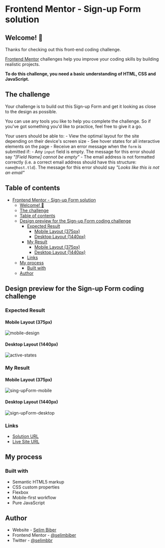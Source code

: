 # Frontend Mentor - Sign-up Form solution

## Welcome! 👋

Thanks for checking out this front-end coding challenge.

[Frontend Mentor](https://www.frontendmentor.io) challenges help you improve your coding skills by building realistic projects.

**To do this challenge, you need a basic understanding of HTML, CSS and JavaScript.**

## The challenge

Your challenge is to build out this Sign-up Form and get it looking as close to the design as possible.

You can use any tools you like to help you complete the challenge. So if you've got something you'd like to practice, feel free to give it a go.

Your users should be able to: - View the optimal layout for the site depending on their device's screen size - See hover states for all interactive elements on the page - Receive an error message when the `form` is submitted if: - Any `input` field is empty. The message for this error should say *"[Field Name] cannot be empty"* - The email address is not formatted correctly (i.e. a correct email address should have this structure: `name@host.tld`). The message for this error should say *"Looks like this is not an email"*

## Table of contents
- [Frontend Mentor - Sign-up Form solution](#frontend-mentor---sign-up-form-solution)
  - [Welcome! 👋](#welcome-)
  - [The challenge](#the-challenge)
  - [Table of contents](#table-of-contents)
  - [Design preview for the Sign-up Form coding challenge](#design-preview-for-the-sign-up-form-coding-challenge)
    - [Expected Result](#expected-result)
      - [Mobile Layout (375px)](#mobile-layout-375px)
      - [Desktop Layout (1440px)](#desktop-layout-1440px)
    - [My Result](#my-result)
      - [Mobile Layout (375px)](#mobile-layout-375px-1)
      - [Desktop Layout (1440px)](#desktop-layout-1440px-1)
    - [Links](#links)
  - [My process](#my-process)
    - [Built with](#built-with)
  - [Author](#author)

## Design preview for the Sign-up Form coding challenge

### Expected Result

#### Mobile Layout (375px)

![mobile-design](https://github.com/selimbiber/Pure-JavaScript-Projects/assets/117529414/457b890f-5987-47a9-be92-5004ae5476a4)

#### Desktop Layout (1440px)

![active-states](https://github.com/selimbiber/Pure-JavaScript-Projects/assets/117529414/d483af05-01c0-48e6-ba14-476c75c90b66)

### My Result

#### Mobile Layout (375px)

![sing-upForm-mobile](https://github.com/selimbiber/Pure-JavaScript-Projects/assets/117529414/8f51d501-0a76-4269-a183-218f48858ff9)

#### Desktop Layout (1440px)

![sign-upForm-desktop](https://github.com/selimbiber/Pure-JavaScript-Projects/assets/117529414/9d9428d1-5148-4e32-befb-2b2bdc381761)

### Links

- [Solution URL](https://www.frontendmentor.io/solutions/signup-form-jWVdt42GCA)
- [Live Site URL](https://htmlpreview.github.io/?https://github.com/selimbiber/Pure-JavaScript-Projects/blob/main/Sign-upForm/index.html)

## My process

### Built with

- Semantic HTML5 markup
- CSS custom properties
- Flexbox
- Mobile-first workflow
- Pure JavaScript

## Author

- Website - [Selim Biber](https://www.selimbiber.dev)
- Frontend Mentor - [@selimbiber](https://www.frontendmentor.io/profile/selimbiber)
- Twitter - [@selimbbr](https://www.twitter.com/selimbbr)
